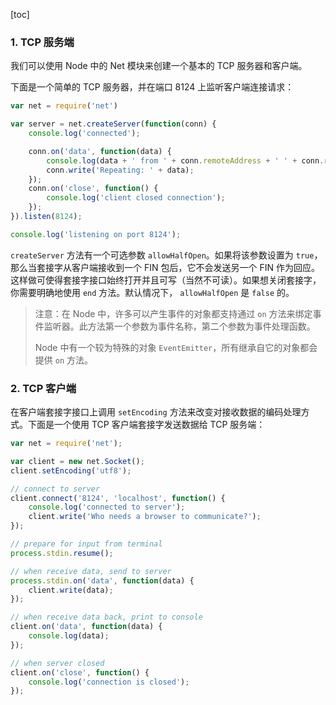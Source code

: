 [toc]

### 1. TCP 服务端

我们可以使用 Node 中的 Net 模块来创建一个基本的 TCP 服务器和客户端。

下面是一个简单的 TCP 服务器，并在端口 8124 上监听客户端连接请求：

```js
var net = require('net')

var server = net.createServer(function(conn) {
    console.log('connected');

    conn.on('data', function(data) {
        console.log(data + ' from ' + conn.remoteAddress + ' ' + conn.remotePort);
        conn.write('Repeating: ' + data);
    });
    conn.on('close', function() {
        console.log('client closed connection');
    });
}).listen(8124);

console.log('listening on port 8124');
```

`createServer` 方法有一个可选参数 `allowHalfOpen`。如果将该参数设置为 `true`，那么当套接字从客户端接收到一个 FIN 包后，它不会发送另一个 FIN 作为回应。这样做可使得套接字接口始终打开并且可写（当然不可读）。如果想关闭套接字，你需要明确地使用 `end` 方法。默认情况下， `allowHalfOpen` 是 `false` 的。

> 注意：在 Node 中，许多可以产生事件的对象都支持通过 `on` 方法来绑定事件监听器。此方法第一个参数为事件名称，第二个参数为事件处理函数。
>
> Node 中有一个较为特殊的对象 `EventEmitter`，所有继承自它的对象都会提供 `on` 方法。

### 2. TCP 客户端

在客户端套接字接口上调用 `setEncoding` 方法来改变对接收数据的编码处理方式。下面是一个使用 TCP 客户端套接字发送数据给 TCP 服务端：

```js
var net = require('net');

var client = new net.Socket();
client.setEncoding('utf8');

// connect to server
client.connect('8124', 'localhost', function() {
    console.log('connected to server');
    client.write('Who needs a browser to communicate?');
});

// prepare for input from terminal
process.stdin.resume();

// when receive data, send to server
process.stdin.on('data', function(data) {
    client.write(data);
});

// when receive data back, print to console
client.on('data', function(data) {
    console.log(data);
});

// when server closed
client.on('close', function() {
    console.log('connection is closed');
});
```

